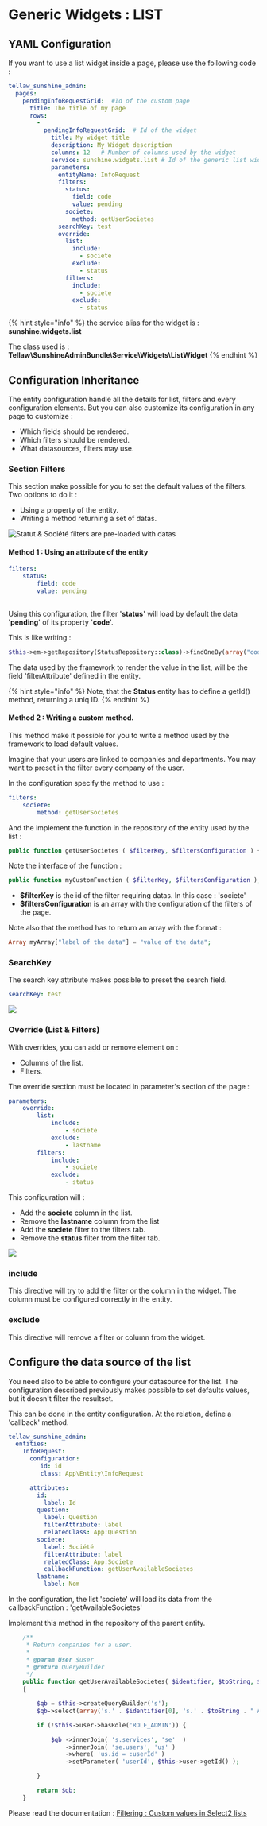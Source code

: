 # Generic Widgets : LIST

## YAML Configuration

If you want to use a list widget inside a page, please use the following code :

```yaml
tellaw_sunshine_admin:
  pages:
    pendingInfoRequestGrid:  #Id of the custom page
      title: The title of my page 
      rows:
        -
          pendingInfoRequestGrid:  # Id of the widget
            title: My widget title
            description: My Widget description
            columns: 12   # Number of columns used by the widget
            service: sunshine.widgets.list # Id of the generic list widget
            parameters:
              entityName: InfoRequest
              filters:
                status:
                  field: code
                  value: pending
                societe:
                  method: getUserSocietes
              searchKey: test
              override:
                list:
                  include:
                    - societe
                  exclude:
                    - status
                filters:
                  include:
                    - societe
                  exclude:
                    - status

```

{% hint style="info" %}
the service alias for the widget is : **sunshine.widgets.list**

The class used is : **Tellaw\SunshineAdminBundle\Service\Widgets\ListWidget**
{% endhint %}

## Configuration Inheritance

The entity configuration handle all the details for list, filters and every configuration elements. But you can also customize its configuration in any page to customize :

* Which fields should be rendered.
* Which filters should be rendered.
* What datasources, filters may use.

### Section Filters

This section make possible for you to set the default values of the filters. Two options to do it :

* Using a property of the entity.
* Writing a method returning a set of datas.

![Statut &amp; Soci&#xE9;t&#xE9; filters are pre-loaded with datas](.gitbook/assets/filter-many-many.png)

#### Method 1 : Using an attribute of the entity

```yaml
filters:
	status:
		field: code
		value: pending
	
```

Using this configuration, the filter '**status**' will load by default the data '**pending**' of its property '**code**'.

This is like writing :

```php
$this->em->getRepository(StatusRepository::class)->findOneBy(array("code" => "pending"))
```

The data used by the framework to render the value in the list, will be the field 'filterAttribute' defined in the entity.

{% hint style="info" %}
Note, that the **Status** entity has to define a getId\(\) method, returning a uniq ID.
{% endhint %}

#### Method 2 : Writing a custom method.

This method make it possible for you to write a method used by the framework to load default values.

Imagine that your users are linked to companies and departments. You may want to preset in the filter every company of the user.

In the configuration specify the method to use :

```yaml
filters:    
	societe:
		method: getUserSocietes
```

And the implement the function in the repository of the entity used by the list :

```php
public function getUserSocietes ( $filterKey, $filtersConfiguration ) {    $qb = $this->createQueryBuilder('s');    $qb->select(array('s.id', 's.label'));        if (!$this->user->hasRole('ROLE_ADMIN')) {        $qb ->innerJoin( 's.services', 'se'  )            ->innerJoin( 'se.users', 'us' )            ->where( 'us.id = :userId' )            ->setParameter( 'userId', $this->user->getId() );    }    $query = $qb->getQuery();    $results = $query->getResult();    $output = array();    foreach ($results as $result) {        $output[$result["label"]] = $result["id"];    }    return $output;}
```

Note the interface of the function :

```php
public function myCustomFunction ( $filterKey, $filtersConfiguration );
```

* **$filterKey** is the id of the filter requiring datas. In this case : 'societe'
* **$filtersConfiguration** is an array with the configuration of the filters of the page.

Note also that the method has to return an array with the format :

```php
Array myArray["label of the data"] = "value of the data";
```

### SearchKey

The search key attribute makes possible to preset the search field.

```yaml
searchKey: test
```

![](.gitbook/assets/searchpreset.png)

### Override \(List & Filters\)

With overrides, you can add or remove element on :

* Columns of the list.
* Filters.

The override section must be located in parameter's section of the page :

```yaml
parameters:
	override:
		list:
			include:
				- societe
			exclude:
				- lastname
		filters:
			include:
				- societe
			exclude:
				- status

```

This configuration will :

* Add the **societe** column in the list.
* Remove the **lastname** column from the list
* Add the **societe** filter to the filters tab.
* Remove the **status** filter from the filter tab.

![](.gitbook/assets/filtered.png)

### include

This directive will try to add the filter or the column in the widget. The column must be configured correctly in the entity.

### exclude

This directive will remove a filter or column from the widget.



## Configure the data source of the list

You need also to be able to configure your datasource for the list. The configuration described previously makes possible to set defaults values, but it doesn't filter the resultset.

This can be done in the entity configuration. At the relation, define a 'callback' method.

```yaml
tellaw_sunshine_admin:
  entities:
    InfoRequest:
      configuration:
         id: id
         class: App\Entity\InfoRequest

      attributes:
        id:
          label: Id
        question:
          label: Question
          filterAttribute: label
          relatedClass: App:Question
        societe:
          label: Société
          filterAttribute: label
          relatedClass: App:Societe
          callbackFunction: getUserAvailableSocietes
        lastname:
          label: Nom
```

In the configuration, the list 'societe' will load its data from the callbackFunction : 'getAvailableSocietes'

Implement this method in the repository of the parent entity.

```php
    /**
     * Return companies for a user.
     *
     * @param User $user
     * @return QueryBuilder
     */
    public function getUserAvailableSocietes( $identifier, $toString, $query )
    {

        $qb = $this->createQueryBuilder('s');
        $qb->select(array('s.' . $identifier[0], 's.' . $toString . " AS text"));

        if (!$this->user->hasRole('ROLE_ADMIN')) {

            $qb ->innerJoin( 's.services', 'se'  )
                ->innerJoin( 'se.users', 'us' )
                ->where( 'us.id = :userId' )
                ->setParameter( 'userId', $this->user->getId() );

        }

        return $qb;
    }
```

Please read the documentation : [Filtering : Custom values in Select2 lists](filtering-custom-values-in-select2-lists.md)



